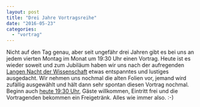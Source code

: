 ```yaml
---
layout: post
title: "Drei Jahre Vortragsreihe"
date: "2016-05-23"
categories: 
  - "vortrag"
---
```


Nicht auf den Tag genau, aber seit ungefähr drei Jahren gibt es bei uns an jedem vierten Montag im Monat um 19:30 Uhr einen Vortrag. Heute ist es wieder soweit und zum Jubiläum haben wir uns nach der aufregenden [Langen Nacht der Wissenschaft](http://www.netz39.de/2016/lange-nacht-der-wissenschaft-im-space/) etwas entspanntes und lustiges ausgedacht. Wir nehmen uns nochmal die alten Folien vor, jemand wird zufällig ausgewählt und hält dann sehr spontan diesen Vortrag nochmal. Beginn auch [heute 19:30 Uhr](http://www.netz39.de/events/event/techtalk-powerpoint-karaoke/), Gäste willkommen, Eintritt frei und die Vortragenden bekommen ein Freigetränk. Alles wie immer also. :-)
